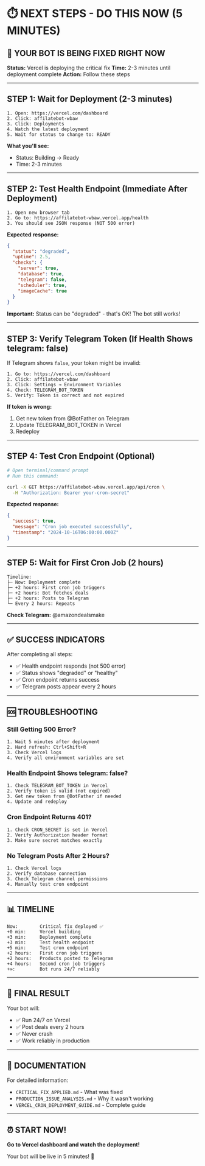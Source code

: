 # ⏱️ NEXT STEPS - DO THIS NOW (5 MINUTES)

## 🎯 YOUR BOT IS BEING FIXED RIGHT NOW

**Status:** Vercel is deploying the critical fix
**Time:** 2-3 minutes until deployment complete
**Action:** Follow these steps

---

## STEP 1: Wait for Deployment (2-3 minutes)

```
1. Open: https://vercel.com/dashboard
2. Click: affilatebot-wbaw
3. Click: Deployments
4. Watch the latest deployment
5. Wait for status to change to: READY
```

**What you'll see:**
- Status: Building → Ready
- Time: 2-3 minutes

---

## STEP 2: Test Health Endpoint (Immediate After Deployment)

```
1. Open new browser tab
2. Go to: https://affilatebot-wbaw.vercel.app/health
3. You should see JSON response (NOT 500 error)
```

**Expected response:**
```json
{
  "status": "degraded",
  "uptime": 2.5,
  "checks": {
    "server": true,
    "database": true,
    "telegram": false,
    "scheduler": true,
    "imageCache": true
  }
}
```

**Important:** Status can be "degraded" - that's OK! The bot still works!

---

## STEP 3: Verify Telegram Token (If Health Shows telegram: false)

If Telegram shows `false`, your token might be invalid:

```
1. Go to: https://vercel.com/dashboard
2. Click: affilatebot-wbaw
3. Click: Settings → Environment Variables
4. Check: TELEGRAM_BOT_TOKEN
5. Verify: Token is correct and not expired
```

**If token is wrong:**
1. Get new token from @BotFather on Telegram
2. Update TELEGRAM_BOT_TOKEN in Vercel
3. Redeploy

---

## STEP 4: Test Cron Endpoint (Optional)

```bash
# Open terminal/command prompt
# Run this command:

curl -X GET https://affilatebot-wbaw.vercel.app/api/cron \
  -H "Authorization: Bearer your-cron-secret"
```

**Expected response:**
```json
{
  "success": true,
  "message": "Cron job executed successfully",
  "timestamp": "2024-10-16T06:00:00.000Z"
}
```

---

## STEP 5: Wait for First Cron Job (2 hours)

```
Timeline:
├─ Now: Deployment complete
├─ +2 hours: First cron job triggers
├─ +2 hours: Bot fetches deals
├─ +2 hours: Posts to Telegram
└─ Every 2 hours: Repeats
```

**Check Telegram:** @amazondealsmake

---

## ✅ SUCCESS INDICATORS

After completing all steps:
- ✅ Health endpoint responds (not 500 error)
- ✅ Status shows "degraded" or "healthy"
- ✅ Cron endpoint returns success
- ✅ Telegram posts appear every 2 hours

---

## 🆘 TROUBLESHOOTING

### Still Getting 500 Error?
```
1. Wait 5 minutes after deployment
2. Hard refresh: Ctrl+Shift+R
3. Check Vercel logs
4. Verify all environment variables are set
```

### Health Endpoint Shows telegram: false?
```
1. Check TELEGRAM_BOT_TOKEN in Vercel
2. Verify token is valid (not expired)
3. Get new token from @BotFather if needed
4. Update and redeploy
```

### Cron Endpoint Returns 401?
```
1. Check CRON_SECRET is set in Vercel
2. Verify Authorization header format
3. Make sure secret matches exactly
```

### No Telegram Posts After 2 Hours?
```
1. Check Vercel logs
2. Verify database connection
3. Check Telegram channel permissions
4. Manually test cron endpoint
```

---

## 📊 TIMELINE

```
Now:        Critical fix deployed ✅
+0 min:     Vercel building
+3 min:     Deployment complete
+3 min:     Test health endpoint
+5 min:     Test cron endpoint
+2 hours:   First cron job triggers
+2 hours:   Products posted to Telegram
+4 hours:   Second cron job triggers
+∞:         Bot runs 24/7 reliably
```

---

## 🎉 FINAL RESULT

Your bot will:
- ✅ Run 24/7 on Vercel
- ✅ Post deals every 2 hours
- ✅ Never crash
- ✅ Work reliably in production

---

## 📖 DOCUMENTATION

For detailed information:
- `CRITICAL_FIX_APPLIED.md` - What was fixed
- `PRODUCTION_ISSUE_ANALYSIS.md` - Why it wasn't working
- `VERCEL_CRON_DEPLOYMENT_GUIDE.md` - Complete guide

---

## ⏰ START NOW!

**Go to Vercel dashboard and watch the deployment!**

Your bot will be live in 5 minutes! 🚀


